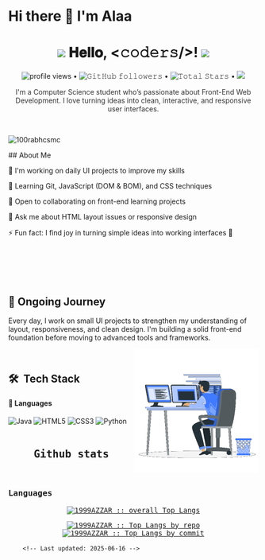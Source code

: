 <h1>Hi there 👋 I'm Alaa</h1>
<h1 align="center">
  <img src="GIF/Earth.gif" width="24px"/>
  𝐇𝐞𝐥𝐥𝐨, &lt;𝚌𝚘𝚍𝚎𝚛𝚜/&gt;!
  <img src="GIF/Hi.gif" width="40px" />
</h1>

<p align="center">
  <img alt = "profile views" src="https://komarev.com/ghpvc/?username=alaaeliwa&style=flat&color=blue"/> •   
<!--   <a href="https://user-badge.committers.top/india_private/alaaeliwa"><img src="https://user-badge.committers.top/india_private/JayantGoel001.svg"/></a> • -->
  <img alt="𝙶𝚒𝚝𝙷𝚞𝚋 𝚏𝚘𝚕𝚕𝚘𝚠𝚎𝚛𝚜" src="https://img.shields.io/github/followers/alaaeliwa?label=Followers&style=social"/> •
  <img src="https://img.shields.io/github/stars/alaaeliwa?label=Stars" alt="𝚃𝚘𝚝𝚊𝚕 𝚂𝚝𝚊𝚛𝚜"/> •
  <a href="https://github.com/sponsors/alaaeliwa"><img src="https://img.shields.io/static/v1?label=Sponsor&message=%E2%9D%A4&logo=GitHub&color=%23fe8e86"/></a>
</p>
<p align="center" style="font-wghit:600; color:#333;">I'm a Computer Science student who’s passionate about Front-End Web Development.  
I love turning ideas into clean, interactive, and responsive user interfaces.</p>
<br>
<p align="left"> <img src="https://komarev.com/ghpvc/?username=alaaeliwa&label=Profile%20views&color=0e75b6&style=flat" alt="100rabhcsmc" /> </p>
## About Me  

🔭 I'm working on daily UI projects to improve my skills  

🌱 Learning Git, JavaScript (DOM & BOM), and CSS techniques  

👯 Open to collaborating on front-end learning projects  

💬 Ask me about HTML layout issues or responsive design  

⚡ Fun fact: I find joy in turning simple ideas into working interfaces 🌼  
<br>
<br>


<br>
<br>
  


<h2>🌱 Ongoing Journey</h2>
Every day, I work on small UI projects to strengthen my understanding of layout, responsiveness, and clean design.  
I'm building a solid front-end foundation before moving to advanced tools and frameworks.

<picture> <img align="right" src="https://github.com/0xAbdulKhalid/0xAbdulKhalid/raw/main/assets/mdImages/Right_Side.gif" width = 250px></picture>
<br>
## 🛠 &nbsp;Tech Stack

#### 🔧 Languages


![Java](https://img.shields.io/badge/java-%23ED8B00.svg?style=for-the-badge&logo=openjdk&logoColor=white)
![HTML5](https://img.shields.io/badge/html5-%23E34F26.svg?style=for-the-badge&logo=html5&logoColor=white)
![CSS3](https://img.shields.io/badge/css3-%231572B6.svg?style=for-the-badge&logo=css3&logoColor=white)
![Python](https://img.shields.io/badge/Python-%2314354C.svg?style=for-the-badge&logo=python&logoColor=white)
<br>
<br>
  <div>
  <samp>
    <h2 align="center"> Github stats </h2>
      <br/>
  <summary><h3>Languages</h3></summary>
            <p align="center">
        <a href="https://github.com/1999AZZAR/">
          <img src="https://github-readme-stats.vercel.app/api/top-langs/?username=alaaeliwa&langs_count=6&theme=gruvbox&layout=compact&hide_border=true"
          alt="1999AZZAR :: overall Top Langs " /></a>
      </p>
        <p align="center">
          <a href="https://github.com/1999AZZAR/">
          <img width="45%" src="https://github-profile-summary-cards.vercel.app/api/cards/repos-per-language?username=alaaeliwa&theme=gruvbox&layout=compact&hide_border=true"
          alt="1999AZZAR :: Top Langs by repo" />
          <img width="45%" src="https://github-profile-summary-cards.vercel.app/api/cards/most-commit-language?username=alaaeliwa&theme=gruvbox&layout=compact&hide_border=true"
          alt="1999AZZAR :: Top Langs by commit" />
          </a>
        </p>


        <!-- Last updated: 2025-06-16 -->


